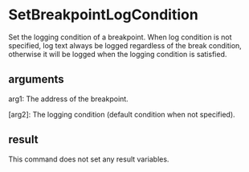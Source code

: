 # SetBreakpointLogCondition

Set the logging condition of a breakpoint. When log condition is not specified, log text always be logged regardless of the break condition, otherwise it will be logged when the logging condition is satisfied.

## arguments

arg1: The address of the breakpoint.

\[arg2\]: The logging condition (default condition when not specified).

## result

This command does not set any result variables.
